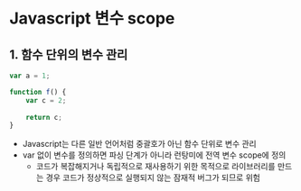 # Javascript 변수 scope

## 1. 함수 단위의 변수 관리

```javascript
var a = 1;

function f() {
    var c = 2;
    
    return c;
}
```

- Javascript는 다른 일반 언어처럼 중괄호가 아닌 함수 단위로 변수 관리
- var 없이 변수를 정의하면 파싱 단계가 아니라 런탕미에 전역 변수 scope에 정의
  - 코드가 복잡해지거나 독립적으로 재사용하기 위한 목적으로 라이브러리를 만드는 경우 코드가 정상적으로 실행되지 않는 잠재적 버그가 되므로 위험

